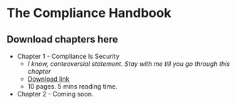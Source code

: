 # The Compliance Handbook

## Download chapters here
* Chapter 1 - Compliance Is Security 
  * *I know, conteoversial statement. Stay with me till you go through this chapter*
  * [Download link](https://github.com/EasySecOps/TheComplianceHandbook/raw/main/Assets/ch01.%20Compliance%20Is%20Security.pdf)
  * 10 pages. 5 mins reading time.
* Chapter 2 - Coming soon.
